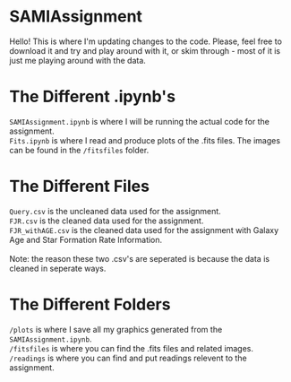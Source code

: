 # SAMIAssignment

Hello! This is where I'm updating changes to the code.
Please, feel free to download it and try and play around with it, or skim through - most of it is just me playing around with the data.

# The Different .ipynb's
`SAMIAssignment.ipynb` is where I will be running the actual code for the assignment. <br>
`Fits.ipynb` is where I read and produce plots of the .fits files. The images can be found in the `/fitsfiles` folder. <br>

# The Different Files
`Query.csv` is the uncleaned data used for the assignment. <br>
`FJR.csv` is the cleaned data used for the assignment. <br>
`FJR_withAGE.csv` is the cleaned data used for the assignment with Galaxy Age and Star Formation Rate Information. <br>
<br>
Note: the reason these two .csv's are seperated is because the data is cleaned in seperate ways. <br>

# The Different Folders
`/plots` is where I save all my graphics generated from the `SAMIAssignment.ipynb`. <br>
`/fitsfiles` is where you can find the .fits files and related images. <br>
`/readings` is where you can find and put readings relevent to the assignment. <br>
